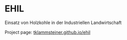 # EHIL
Einsatz von Holzkohle in der Industriellen Landwirtschaft  

Project page: [tklammsteiner.github.io/ehil](https://tklammsteiner.github.io/ehil)  